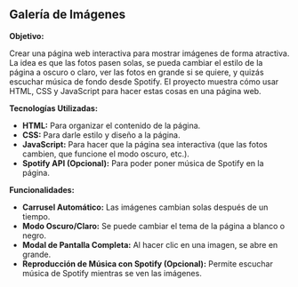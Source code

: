 ## Galería de Imágenes

**Objetivo:**

Crear una página web interactiva para mostrar imágenes de forma atractiva. La idea es que las fotos pasen solas, se pueda cambiar el estilo de la página a oscuro o claro, ver las fotos en grande si se quiere, y quizás escuchar música de fondo desde Spotify. El proyecto muestra cómo usar HTML, CSS y JavaScript para hacer estas cosas en una página web.

**Tecnologías Utilizadas:**

* **HTML:** Para organizar el contenido de la página.
* **CSS:** Para darle estilo y diseño a la página.
* **JavaScript:** Para hacer que la página sea interactiva (que las fotos cambien, que funcione el modo oscuro, etc.).
* **Spotify API (Opcional):** Para poder poner música de Spotify en la página.

**Funcionalidades:**

* **Carrusel Automático:** Las imágenes cambian solas después de un tiempo.
* **Modo Oscuro/Claro:** Se puede cambiar el tema de la página a blanco o negro.
* **Modal de Pantalla Completa:** Al hacer clic en una imagen, se abre en grande.
* **Reproducción de Música con Spotify (Opcional):** Permite escuchar música de Spotify mientras se ven las imágenes.
